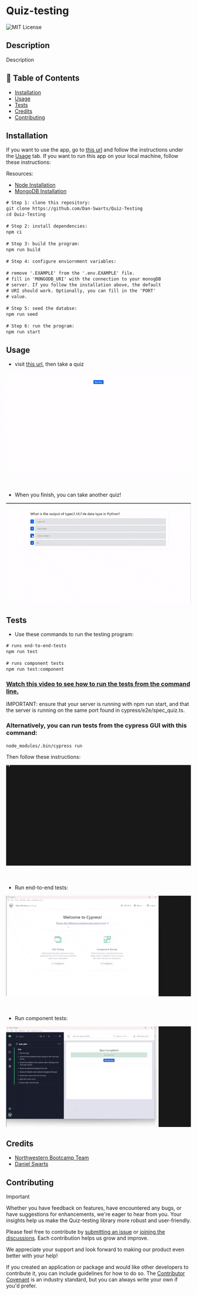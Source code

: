 # Quiz-testing

![MIT License](https://img.shields.io/badge/License-MIT-green)

## Description

Description

## 📁 Table of Contents

- [Installation](#installation)
- [Usage](#usage)
- [Tests](#tests)
- [Credits](#credits)
- [Contributing](#contributing)

## Installation

If you want to use the app, go to [this url](https://quiz-testing.onrender.com) and follow the instructions under the [Usage](#usage) tab. If you want to run this app on your local machine, follow these instructions:

Resources:

- [Node Installation](https://nodejs.org/en/download/package-manager)
- [MongoDB Installation](https://coding-boot-camp.github.io/full-stack/mongodb/how-to-install-mongodb)

```shell
# Step 1: clone this repository:
git clone https://github.com/Dan-Swarts/Quiz-Testing
cd Quiz-Testing

# Step 2: install dependencies:
npm ci

# Step 3: build the program:
npm run build

# Step 4: configure enviornment variables:

# remove '.EXAMPLE' from the '.env.EXAMPLE' file.
# fill in 'MONGODB_URI' with the connection to your monogDB
# server. If you follow the installation above, the default
# URI should work. Optionally, you can fill in the 'PORT'
# value.

# Step 5: seed the databse:
npm run seed

# Step 6: run the program:
npm run start
```

## Usage

- visit [this url](https://quiz-testing.onrender.com/), then take a quiz

![Taking a quiz on Python](./assets/takeQuizSlow.gif)
<br>
<br>
<br>

- When you finish, you can take another quiz!

![Taking a quiz on Python](./assets/takeAnotherQuiz.gif)

## Tests

- Use these commands to run the testing program:

```shell
# runs end-to-end-tests
npm run test

# runs component tests
npm run test:component
```

### [Watch this video to see how to run the tests from the command line.](https://drive.google.com/file/d/1SD0M9clICjoXa1Mrvmzr3BRsQH_NSCXT/view?usp=sharing)

IMPORTANT: ensure that your server is running with npm run start, and that the server is running on the same port found in cypress/e2e/spec_quiz.ts.

### Alternatively, you can run tests from the cypress GUI with this command:

```shell
node_modules/.bin/cypress run
```

Then follow these instructions:

![uses the command to start cypress](./assets/startCypress.gif)
<br>
<br>
<br>

- Run end-to-end tests:

![runs e2e tests](./assets/e2eTesting.gif)
<br>
<br>
<br>

- Run component tests:

![runs component tests](./assets/componentTesting.gif)

## Credits

- [Northwestern Bootcamp Team](https://sps.northwestern.edu/professional-development/)
- [Daniel Swarts](https://github.com/Dan-Swarts)

## Contributing

> [!IMPORTANT]
> Whether you have feedback on features, have encountered any bugs, or have suggestions for enhancements, we're eager to hear from you. Your insights help us make the Quiz-testing library more robust and user-friendly.

Please feel free to contribute by [submitting an issue](https://github.com/Dan-Swarts/Quiz-Testing/issues) or [joining the discussions](https://github.com/Dan-Swarts/Quiz-Testing/discussions/new?category=announcements&welcome_text=true). Each contribution helps us grow and improve.

We appreciate your support and look forward to making our product even better with your help!

If you created an application or package and would like other developers to contribute it, you can include guidelines for how to do so. The [Contributor Covenant](https://www.contributor-covenant.org/) is an industry standard, but you can always write your own if you'd prefer.
